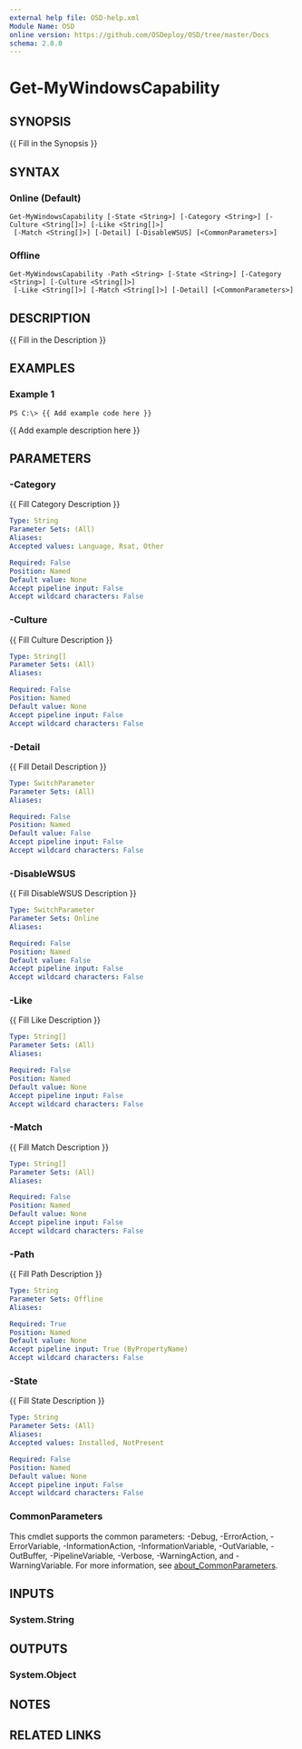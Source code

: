 ```yaml
---
external help file: OSD-help.xml
Module Name: OSD
online version: https://github.com/OSDeploy/OSD/tree/master/Docs
schema: 2.0.0
---
```


# Get-MyWindowsCapability

## SYNOPSIS
{{ Fill in the Synopsis }}

## SYNTAX

### Online (Default)
```
Get-MyWindowsCapability [-State <String>] [-Category <String>] [-Culture <String[]>] [-Like <String[]>]
 [-Match <String[]>] [-Detail] [-DisableWSUS] [<CommonParameters>]
```

### Offline
```
Get-MyWindowsCapability -Path <String> [-State <String>] [-Category <String>] [-Culture <String[]>]
 [-Like <String[]>] [-Match <String[]>] [-Detail] [<CommonParameters>]
```

## DESCRIPTION
{{ Fill in the Description }}

## EXAMPLES

### Example 1
```
PS C:\> {{ Add example code here }}
```

{{ Add example description here }}

## PARAMETERS

### -Category
{{ Fill Category Description }}

```yaml
Type: String
Parameter Sets: (All)
Aliases:
Accepted values: Language, Rsat, Other

Required: False
Position: Named
Default value: None
Accept pipeline input: False
Accept wildcard characters: False
```

### -Culture
{{ Fill Culture Description }}

```yaml
Type: String[]
Parameter Sets: (All)
Aliases:

Required: False
Position: Named
Default value: None
Accept pipeline input: False
Accept wildcard characters: False
```

### -Detail
{{ Fill Detail Description }}

```yaml
Type: SwitchParameter
Parameter Sets: (All)
Aliases:

Required: False
Position: Named
Default value: False
Accept pipeline input: False
Accept wildcard characters: False
```

### -DisableWSUS
{{ Fill DisableWSUS Description }}

```yaml
Type: SwitchParameter
Parameter Sets: Online
Aliases:

Required: False
Position: Named
Default value: False
Accept pipeline input: False
Accept wildcard characters: False
```

### -Like
{{ Fill Like Description }}

```yaml
Type: String[]
Parameter Sets: (All)
Aliases:

Required: False
Position: Named
Default value: None
Accept pipeline input: False
Accept wildcard characters: False
```

### -Match
{{ Fill Match Description }}

```yaml
Type: String[]
Parameter Sets: (All)
Aliases:

Required: False
Position: Named
Default value: None
Accept pipeline input: False
Accept wildcard characters: False
```

### -Path
{{ Fill Path Description }}

```yaml
Type: String
Parameter Sets: Offline
Aliases:

Required: True
Position: Named
Default value: None
Accept pipeline input: True (ByPropertyName)
Accept wildcard characters: False
```

### -State
{{ Fill State Description }}

```yaml
Type: String
Parameter Sets: (All)
Aliases:
Accepted values: Installed, NotPresent

Required: False
Position: Named
Default value: None
Accept pipeline input: False
Accept wildcard characters: False
```

### CommonParameters
This cmdlet supports the common parameters: -Debug, -ErrorAction, -ErrorVariable, -InformationAction, -InformationVariable, -OutVariable, -OutBuffer, -PipelineVariable, -Verbose, -WarningAction, and -WarningVariable. For more information, see [about_CommonParameters](http://go.microsoft.com/fwlink/?LinkID=113216).

## INPUTS

### System.String
## OUTPUTS

### System.Object
## NOTES

## RELATED LINKS
